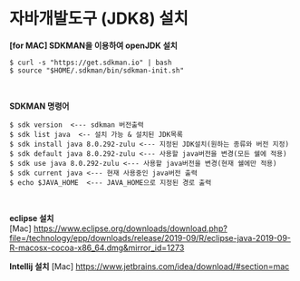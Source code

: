 # 자바개발도구 (JDK8) 설치

**[for MAC] SDKMAN을 이용하여 openJDK 설치**
<br>

```
$ curl -s "https://get.sdkman.io" | bash  
$ source "$HOME/.sdkman/bin/sdkman-init.sh"    
```
<br>

**SDKMAN 명령어**
```
$ sdk version  <--- sdkman 버전출력  
$ sdk list java  <-- 설치 가능 & 설치된 JDK목록  
$ sdk install java 8.0.292-zulu <--- 지정된 JDK설치(원하는 종류와 버전 지정)  
$ sdk default java 8.0.292-zulu <--- 사용할 java버전을 변경(모든 쉘에 적용)
$ sdk use java 8.0.292-zulu <--- 사용할 java버전을 변경(현재 쉘에만 적용)  
$ sdk current java <--- 현재 사용중인 java버전 출력  
$ echo $JAVA_HOME  <--- JAVA_HOME으로 지정된 경로 출력
```
<br>

**eclipse 설치**
<br>
[Mac] https://www.eclipse.org/downloads/download.php?file=/technology/epp/downloads/release/2019-09/R/eclipse-java-2019-09-R-macosx-cocoa-x86_64.dmg&mirror_id=1273


**Intellij 설치**
[Mac] https://www.jetbrains.com/idea/download/#section=mac

